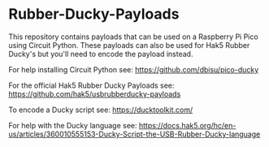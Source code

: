 # Rubber-Ducky-Payloads

This repository contains payloads that can be used on a Raspberry Pi Pico using Circuit Python. These payloads can also be used for Hak5 Rubber Ducky's but you'll need to encode the payload instead.

For help installing Circuit Python see: https://github.com/dbisu/pico-ducky

For the official Hak5 Rubber Ducky Payloads see: https://github.com/hak5/usbrubberducky-payloads

To encode a Ducky script see: https://ducktoolkit.com/

For help with the Ducky language see: https://docs.hak5.org/hc/en-us/articles/360010555153-Ducky-Script-the-USB-Rubber-Ducky-language

